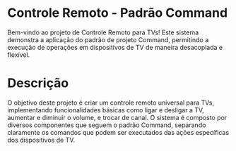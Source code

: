 # Controle Remoto - Padrão Command
Bem-vindo ao projeto de Controle Remoto para TVs! Este sistema demonstra a aplicação do padrão de projeto Command, permitindo a execução de operações em dispositivos de TV de maneira desacoplada e flexível.

# Descrição
O objetivo deste projeto é criar um controle remoto universal para TVs, implementando funcionalidades básicas como ligar e desligar a TV, aumentar e diminuir o volume, e trocar de canal. O sistema é composto por diversos componentes que seguem o padrão Command, separando claramente os comandos que podem ser executados das ações específicas dos dispositivos de TV.
